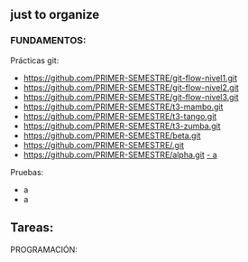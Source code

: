 ## just to organize

### FUNDAMENTOS:
Prácticas git:
  - https://github.com/PRIMER-SEMESTRE/git-flow-nivel1.git
  - https://github.com/PRIMER-SEMESTRE/git-flow-nivel2.git
  - https://github.com/PRIMER-SEMESTRE/git-flow-nivel3.git
  - https://github.com/PRIMER-SEMESTRE/t3-mambo.git
  - https://github.com/PRIMER-SEMESTRE/t3-tango.git
  - https://github.com/PRIMER-SEMESTRE/t3-zumba.git
  - https://github.com/PRIMER-SEMESTRE/beta.git
  - https://github.com/PRIMER-SEMESTRE/.git
  - https://github.com/PRIMER-SEMESTRE/alpha.git
[  - a
](https://github.com/PRIMER-SEMESTRE/t3-mambo.git)

Pruebas:
- a
- a

Tareas:
-

PROGRAMACIÓN:

<!--

**Here are some ideas to get you started:**

🧙 Remember, you can do mighty things with the power of [Markdown](https://docs.github.com/github/writing-on-github/getting-started-with-writing-and-formatting-on-github/basic-writing-and-formatting-syntax)
-->
